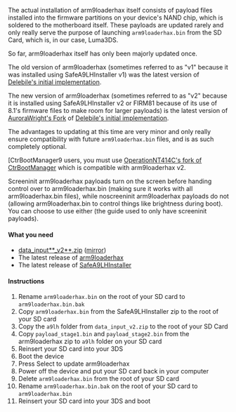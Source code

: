 The actual installation of arm9loaderhax itself consists of payload files installed into the firmware partitions on your device's NAND chip, which is soldered to the motherboard itself. These payloads are updated rarely and only really serve the purpose of launching `arm9loaderhax.bin` from the SD Card, which is, in our case, Luma3DS.

So far, arm9loaderhax itself has only been majorly updated once.

The old version of arm9loaderhax (sometimes referred to as "v1" because it was installed using SafeA9LHInstaller v1) was the latest version of [Delebile's initial implementation](https://github.com/delebile/arm9loaderhax).

The new version of arm9loaderhax (sometimes referred to as "v2" because it is installed using SafeA9LHInstaller v2 or FIRM81 because of its use of 8.1's firmware files to make room for larger payloads) is the latest version of [AuroraWright's Fork](https://github.com/AuroraWright/arm9loaderhax) of [Delebile's initial implementation](https://github.com/delebile/arm9loaderhax).

The advantages to updating at this time are very minor and only really ensure compatibility with future `arm9loaderhax.bin` files, and is as such completely optional.

[CtrBootManager9 users, you must use [OperationNT414C's fork of CtrBootManager](https://github.com/OperationNT414C/CtrBootManager/releases/tag/V7) which is compatible with arm9loaderhax v2.

Screeninit arm9loaderhax payloads turn on the screen before handing control over to arm9loaderhax.bin (making sure it works with all arm9loaderhax.bin files), while noscreeninit arm9loaderhax payloads do not (allowing arm9loaderhax.bin to control things like brightness during boot). You can choose to use either (the guide used to only have screeninit payloads).

#### What you need

* [data_input**_v2**.zip](https://mega.nz/#!RwUDVL5T!65gKJHAAVFk3R0jCA7zRFC5q5QTsL5CLoRUoqhET-WI) ([mirror](https://drive.google.com/open?id=0BzPfvjeuhqoDaU53U0MtSHlkTDA))
* The latest release of [arm9loaderhax](https://github.com/AuroraWright/arm9loaderhax/releases)
* The latest release of [SafeA9LHInstaller](https://github.com/AuroraWright/SafeA9LHInstaller/releases)

#### Instructions

1. Rename `arm9loaderhax.bin` on the root of your SD card to `arm9loaderhax.bin.bak`
2. Copy `arm9loaderhax.bin` from the SafeA9LHInstaller zip to the root of your SD card
3. Copy the `a9lh` folder from `data_input_v2.zip` to the root of your SD Card
4. Copy `payload_stage1.bin` and `payload_stage2.bin` from the arm9loaderhax zip to `a9lh` folder on your SD card
5. Reinsert your SD card into your 3DS
6. Boot the device
7. Press Select to update arm9loaderhax
8. Power off the device and put your SD card back in your computer
9. Delete `arm9loaderhax.bin` from the root of your SD card
10. Rename `arm9loaderhax.bin.bak` on the root of your SD card to `arm9loaderhax.bin`
11. Reinsert your SD card into your 3DS and boot
